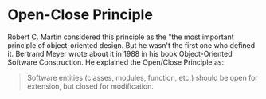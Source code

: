 # Open-Close Principle 
Robert C. Martin considered this principle as the "the most important principle of object-oriented design. But he wasn't the first one who defined it. Bertrand Meyer wrote about it in 1988 in his book Object-Oriented Software Construction. He explained the Open/Close Principle as:

> Software entities (classes, modules, function, etc.) should be open for extension, but closed for modification.